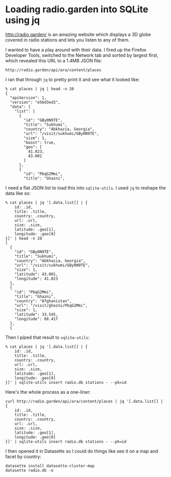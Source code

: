 # Loading radio.garden into SQLite using jq

http://radio.garden/ is an amazing website which displays a 3D globe covered in radio stations and lets you listen to any of them.

I wanted to have a play around with their data. I fired up the Firefox Developer Tools, switched to the Network tab and sorted by largest first, which revealed this URL to a 1.4MB JSON file:

    http://radio.garden/api/ara/content/places

I ran that through `jq` to pretty print it and see what it looked like:

    % cat places | jq | head -n 20 
    {
      "apiVersion": 1,
      "version": "e56d3ed3",
      "data": {
        "list": [
          {
            "id": "GBy0N9TE",
            "title": "Sukhumi",
            "country": "Abkhazia, Georgia",
            "url": "/visit/sukhumi/GBy0N9TE",
            "size": 1,
            "boost": true,
            "geo": [
              41.023,
              43.001
            ]
          },
          {
            "id": "PbqG2Mmi",
            "title": "Ghazni",

I need a flat JSON list to load this into `sqlite-utils`. I used `jq` to reshape the data like so:

    % cat places | jq '[.data.list[] | {
        id: .id,
        title: .title,
        country: .country,
        url: .url,
        size: .size,
        latitude: .geo[1],
        longitude: .geo[0]
    }]' | head -n 20
    [
      {
        "id": "GBy0N9TE",
        "title": "Sukhumi",
        "country": "Abkhazia, Georgia",
        "url": "/visit/sukhumi/GBy0N9TE",
        "size": 1,
        "latitude": 43.001,
        "longitude": 41.023
      },
      {
        "id": "PbqG2Mmi",
        "title": "Ghazni",
        "country": "Afghanistan",
        "url": "/visit/ghazni/PbqG2Mmi",
        "size": 1,
        "latitude": 33.545,
        "longitude": 68.417
      },
      {

Then I piped that result to `sqlite-utils`:

    % cat places | jq '[.data.list[] | {
        id: .id,
        title: .title,
        country: .country,
        url: .url,
        size: .size,
        latitude: .geo[1],
        longitude: .geo[0]
    }]' | sqlite-utils insert radio.db stations - --pk=id

Here's the whole process as a one-liner:

    curl http://radio.garden/api/ara/content/places | jq '[.data.list[] | {
        id: .id,
        title: .title,
        country: .country,
        url: .url,
        size: .size,
        latitude: .geo[1],
        longitude: .geo[0]
    }]' | sqlite-utils insert radio.db stations - --pk=id

I then opened it in Datasette so I could do things like see it on a map and facet by country:

    datasette install datasette-cluster-map
    datasette radio.db -o
